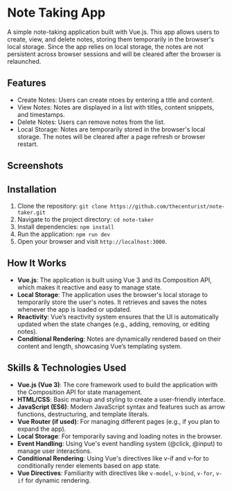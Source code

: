 # Note Taking App

A simple note-taking application built with Vue.js. This app allows users to create, view, and delete notes, storing them temporarily in the browser's local storage. Since the app relies on local storage, the notes are not persistent across browser sessions and will be cleared after the browser is relaunched.

## Features
* Create Notes: Users can create ntoes by entering a title and content.
* View Notes: Notes are displayed in a list with titles, content snippets, and timestamps.
* Delete Notes: Users can remove notes from the list.
* Local Storage: Notes are temporarily stored in the browser's local storage. The notes will be cleared after a page refresh or browser restart.

## Screenshots

## Installation
1. Clone the repository:
`git clone https://github.com/thecenturist/note-taker.git`
2. Navigate to the project directory:
`cd note-taker`
3. Install dependencies:
`npm install`
4. Run the application:
`npm run dev`
5. Open your browser and visit `http://localhost:3000`.

## How It Works
* **Vue.js**: The application is built using Vue 3 and its Composition API, which makes it reactive and easy to manage state.
* **Local Storage**: The application uses the browser's local storage to temporarily store the user's notes. It retrieves and saves the notes whenever the app is loaded or updated.
* **Reactivity**: Vue’s reactivity system ensures that the UI is automatically updated when the state changes (e.g., adding, removing, or editing notes).
* **Conditional Rendering**: Notes are dynamically rendered based on their content and length, showcasing Vue’s templating system.

## Skills & Technologies Used
* **Vue.js (Vue 3)**: The core framework used to build the application with the Composition API for state management.
* **HTML/CSS**: Basic markup and styling to create a user-friendly interface.
* **JavaScript (ES6)**: Modern JavaScript syntax and features such as arrow functions, destructuring, and template literals.
* **Vue Router (if used)**: For managing different pages (e.g., if you plan to expand the app).
* **Local Storage**: For temporarily saving and loading notes in the browser.
* **Event Handling**: Using Vue's event handling system (@click, @input) to manage user interactions.
* **Conditional Rendering**: Using Vue's directives like v-if and v-for to conditionally render elements based on app state.
* **Vue Directives**: Familiarity with directives like `v-model`, `v-bind`, `v-for`, `v-if` for dynamic rendering.
